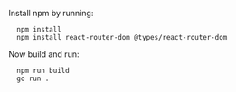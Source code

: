 Install npm by running:

```
  npm install
  npm install react-router-dom @types/react-router-dom
```

Now build and run:

```
  npm run build
  go run .
```
